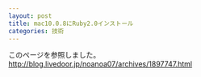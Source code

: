 ```yaml
---
layout: post
title: mac10.0.8にRuby2.0インストール
categories: 技術
---
```


このページを参照しました。
http://blog.livedoor.jp/noanoa07/archives/1897747.html

